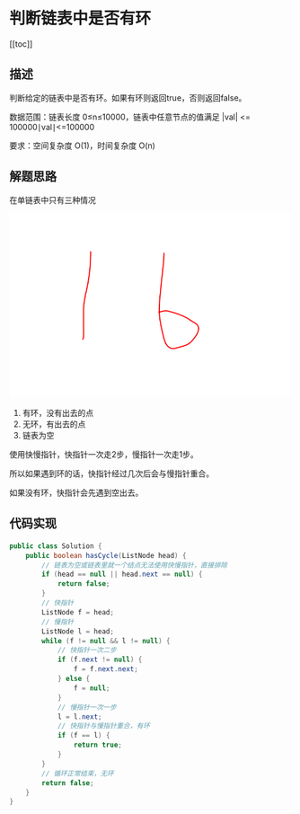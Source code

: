# 判断链表中是否有环
[[toc]]

## 描述
判断给定的链表中是否有环。如果有环则返回true，否则返回false。

数据范围：链表长度 0≤n≤10000，链表中任意节点的值满足 |val| <= 100000∣val∣<=100000

要求：空间复杂度 O(1)，时间复杂度 O(n)

## 解题思路
在单链表中只有三种情况

![](./img/hasCycle/2022-06-12-08-36-45.png)

1. 有环，没有出去的点
2. 无环，有出去的点
3. 链表为空

使用快慢指针，快指针一次走2步，慢指针一次走1步。

所以如果遇到环的话，快指针经过几次后会与慢指针重合。

如果没有环，快指针会先遇到空出去。

## 代码实现
```java
public class Solution {
    public boolean hasCycle(ListNode head) {
        // 链表为空或链表里就一个结点无法使用快慢指针，直接排除
        if (head == null || head.next == null) {
            return false;
        }
        // 快指针
        ListNode f = head;
        // 慢指针
        ListNode l = head;
        while (f != null && l != null) {
            // 快指针一次二步
            if (f.next != null) {
                f = f.next.next;
            } else {
                f = null;
            }
            // 慢指针一次一步
            l = l.next;
            // 快指针与慢指针重合，有环
            if (f == l) {
                return true;
            }
        }
        // 循环正常结束，无环
        return false;
    }
}
```
